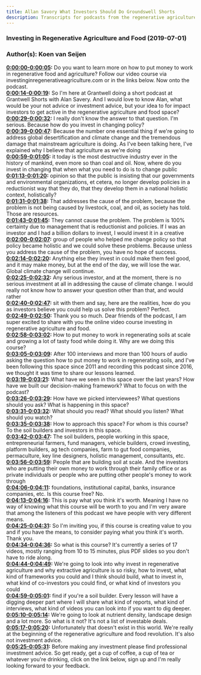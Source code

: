 ```yaml
---
title: Allan Savory What Investors Should Do Groundswell Shorts
description: Transcripts for podcasts from the regenerative agriculture space. Search and find episodes and timestamps.
---
```


### Investing in Regenerative Agriculture and Food  (2019-07-01)  
### Author(s): Koen van Seijen  

**[0:00:00-0:00:05](https://investinginregenerativeagriculture.com/2019/07/01/allan-savory/#t=0:00:00):**  Do you want to learn more on how to put money to work in regenerative food and agriculture?  Follow our video course via investinginregenerativeagriculture.com or in the links below.  Now onto the podcast.  
**[0:00:14-0:00:19](https://investinginregenerativeagriculture.com/2019/07/01/allan-savory/#t=0:00:14):**  So I'm here at Grantwell doing a short podcast at Grantwell Shorts with Alan Savery.  And I would love to know Alan, what would be your not advice or investment advice, but  your idea to for impact investors to get active in the regenerative agriculture and food space?  
**[0:00:29-0:00:32](https://investinginregenerativeagriculture.com/2019/07/01/allan-savory/#t=0:00:29):**  I really don't know the answer to that question.  I'm serious.  Because how do you invest in changing policy?  
**[0:00:39-0:00:47](https://investinginregenerativeagriculture.com/2019/07/01/allan-savory/#t=0:00:39):**  Because the number one essential thing if we're going to address global desertification  and climate change and the tremendous damage that mainstream agriculture is doing.  As I've been talking here, I've explained why I believe that agriculture as we're doing  
**[0:00:59-0:01:05](https://investinginregenerativeagriculture.com/2019/07/01/allan-savory/#t=0:00:59):**  it today is the most destructive industry ever in the history of mankind, even more  so than coal and oil.  Now, where do you invest in changing that when what you need to do is to change public  
**[0:01:13-0:01:20](https://investinginregenerativeagriculture.com/2019/07/01/allan-savory/#t=0:01:13):**  opinion so that the public is insisting that our governments and environmental organizations,  et cetera, no longer develop policies in a reductionist way that they do, that they develop  them in a national holistic context, holistically?  
**[0:01:31-0:01:38](https://investinginregenerativeagriculture.com/2019/07/01/allan-savory/#t=0:01:31):**  That addresses the cause of the problem, because the problem is not being caused by livestock,  coal, and oil, as society has told.  Those are resources.  
**[0:01:43-0:01:45](https://investinginregenerativeagriculture.com/2019/07/01/allan-savory/#t=0:01:43):**  They cannot cause the problem.  The problem is 100% certainty due to management that is reductionist and policies.  If I was an investor and I had a billion dollars to invest, I would invest it in a creative  
**[0:02:00-0:02:07](https://investinginregenerativeagriculture.com/2019/07/01/allan-savory/#t=0:02:00):**  group of people who helped me change policy so that policy became holistic and we could  solve these problems.  Because unless you address the cause of the problem, you have no hope of success.  
**[0:02:14-0:02:20](https://investinginregenerativeagriculture.com/2019/07/01/allan-savory/#t=0:02:14):**  Anything else they invest in could make them feel good, and it may make money, but at the  end of the day, we will lose the war.  Global climate change will continue.  
**[0:02:25-0:02:32](https://investinginregenerativeagriculture.com/2019/07/01/allan-savory/#t=0:02:25):**  Any serious investor, and at the moment, there is no serious investment at all in addressing  the cause of climate change.  I would really not know how to answer your question other than that, and would rather  
**[0:02:40-0:02:47](https://investinginregenerativeagriculture.com/2019/07/01/allan-savory/#t=0:02:40):**  sit with them and say, here are the realities, how do you as investors believe you could  help us solve this problem?  Perfect.  
**[0:02:49-0:02:50](https://investinginregenerativeagriculture.com/2019/07/01/allan-savory/#t=0:02:49):**  Thank you so much.  Dear friends of the podcast, I am super excited to share with you the online video course  investing in regenerative agriculture and food.  
**[0:02:58-0:03:02](https://investinginregenerativeagriculture.com/2019/07/01/allan-savory/#t=0:02:58):**  How to put money to work in regenerating soils at scale and growing a lot of tasty food while  doing it.  Why are we doing this course?  
**[0:03:05-0:03:09](https://investinginregenerativeagriculture.com/2019/07/01/allan-savory/#t=0:03:05):**  After 100 interviews and more than 100 hours of audio asking the question how to put money  to work in regenerating soils, and I've been following this space since 2011 and recording  this podcast since 2016, we thought it was time to share our lessons learned.  
**[0:03:19-0:03:21](https://investinginregenerativeagriculture.com/2019/07/01/allan-savory/#t=0:03:19):**  What have we seen in this space over the last years?  How have we built our decision-making framework?  What to focus on with the podcast?  
**[0:03:26-0:03:29](https://investinginregenerativeagriculture.com/2019/07/01/allan-savory/#t=0:03:26):**  How have we picked interviewees?  What questions should you ask?  What is happening in this space?  
**[0:03:31-0:03:32](https://investinginregenerativeagriculture.com/2019/07/01/allan-savory/#t=0:03:31):**  What should you read?  What should you listen?  What should you watch?  
**[0:03:35-0:03:38](https://investinginregenerativeagriculture.com/2019/07/01/allan-savory/#t=0:03:35):**  How to approach this space?  For whom is this course?  To the soil builders and investors in this space.  
**[0:03:42-0:03:47](https://investinginregenerativeagriculture.com/2019/07/01/allan-savory/#t=0:03:42):**  The soil builders, people working in this space, entrepreneurial farmers, fund managers,  vehicle builders, crowd investing, platform builders, ag tech companies, farm to gut food  companies, permaculture, key line designers, holistic management, consultants, etc.  
**[0:03:56-0:03:59](https://investinginregenerativeagriculture.com/2019/07/01/allan-savory/#t=0:03:56):**  People that are building soil at scale.  And the investors who are putting their own money to work through their family office  or as private individuals or people who are putting other people's money to work through  
**[0:04:06-0:04:11](https://investinginregenerativeagriculture.com/2019/07/01/allan-savory/#t=0:04:06):**  foundations, institutional capital, banks, insurance companies, etc.  Is this course free?  No.  
**[0:04:13-0:04:16](https://investinginregenerativeagriculture.com/2019/07/01/allan-savory/#t=0:04:13):**  This is pay what you think it's worth.  Meaning I have no way of knowing what this course will be worth to you and I'm very aware  that among the listeners of this podcast we have people with very different means.  
**[0:04:25-0:04:31](https://investinginregenerativeagriculture.com/2019/07/01/allan-savory/#t=0:04:25):**  So I'm inviting you, if this course is creating value to you and if you have the means, to  consider paying what you think it's worth.  Thank you.  
**[0:04:34-0:04:36](https://investinginregenerativeagriculture.com/2019/07/01/allan-savory/#t=0:04:34):**  So what is this course?  It's currently a series of 17 videos, mostly ranging from 10 to 15 minutes, plus PDF slides  so you don't have to ride along.  
**[0:04:44-0:04:49](https://investinginregenerativeagriculture.com/2019/07/01/allan-savory/#t=0:04:44):**  We're going to look into why invest in regenerative agriculture and why extractive agriculture  is so risky, how to invest, what kind of frameworks you could and I think should build, what to  invest in, what kind of co-investors you could find, or what kind of investors you could  
**[0:04:59-0:05:01](https://investinginregenerativeagriculture.com/2019/07/01/allan-savory/#t=0:04:59):**  find if you're a soil builder.  Every lesson will have a digging deeper part where I will share what kind of reports, what  kind of interviews, what kind of videos you can look into if you want to dig deeper.  
**[0:05:10-0:05:14](https://investinginregenerativeagriculture.com/2019/07/01/allan-savory/#t=0:05:10):**  We're going to look at nutrient density, landscape design and a lot more.  So what is it not?  It's not a list of investable deals.  
**[0:05:17-0:05:20](https://investinginregenerativeagriculture.com/2019/07/01/allan-savory/#t=0:05:17):**  Unfortunately that doesn't exist in this world.  We're really at the beginning of the regenerative agriculture and food revolution.  It's also not investment advice.  
**[0:05:25-0:05:31](https://investinginregenerativeagriculture.com/2019/07/01/allan-savory/#t=0:05:25):**  Before making any investment please find professional investment advice.  So get ready, get a cup of coffee, a cup of tea or whatever you're drinking, click on  the link below, sign up and I'm really looking forward to your feedback.  
